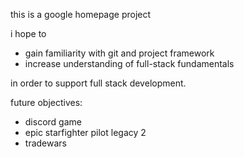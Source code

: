 this is a google homepage project

i hope to 
- gain familiarity with git and project framework
- increase understanding of full-stack fundamentals

 in order to support full stack development.

 future objectives:
 - discord game
 - epic starfighter pilot legacy 2
 - tradewars

 